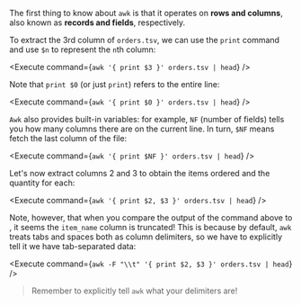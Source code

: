 <script>
import Execute from "$components/Execute.svelte";
</script>

The first thing to know about `awk` is that it operates on **rows and columns**, also known as **records and fields**, respectively.

To extract the 3rd column of `orders.tsv`, we can use the `print` command and use `$n` to represent the `n`th column:

<Execute command={`awk '{ print $3 }' orders.tsv | head`} />

Note that `print $0` (or just `print`) refers to the entire line:

<Execute command={`awk '{ print $0 }' orders.tsv | head`} />

`Awk` also provides built-in variables: for example, `NF` (number of fields) tells you how many columns there are on the current line. In turn, `$NF` means fetch the last column of the file:

<Execute command={`awk '{ print $NF }' orders.tsv | head`} />

Let's now extract columns 2 and 3 to obtain the items ordered and the quantity for each:

<Execute command={`awk '{ print $2, $3 }' orders.tsv | head`} />

Note, however, that when you compare the output of the command above to <Execute command="head orders.tsv" inline />, it seems the `item_name` column is truncated! This is because by default, `awk` treats tabs and spaces both as column delimiters, so we have to explicitly tell it we have tab-separated data:

<Execute command={`awk -F "\\t" '{ print $2, $3 }' orders.tsv | head`} />

> Remember to explicitly tell `awk` what your delimiters are!
